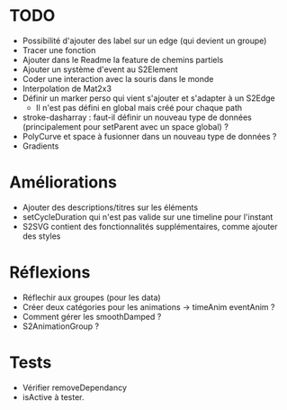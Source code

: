 # TODO

- Possibilité d'ajouter des label sur un edge (qui devient un groupe)
- Tracer une fonction
- Ajouter dans le Readme la feature de chemins partiels
- Ajouter un système d'event au S2Element
- Coder une interaction avec la souris dans le monde
- Interpolation de Mat2x3
- Définir un marker perso qui vient s'ajouter et s'adapter à un S2Edge
    - Il n'est pas défini en global mais créé pour chaque path
- stroke-dasharray : faut-il définir un nouveau type de données (principalement pour setParent avec un space global) ?
- PolyCurve et space à fusionner dans un nouveau type de données ?
- Gradients

# Améliorations

- Ajouter des descriptions/titres sur les éléments
- setCycleDuration qui n'est pas valide sur une timeline pour l'instant
- S2SVG contient des fonctionnalités supplémentaires, comme ajouter des styles

# Réflexions

- Réflechir aux groupes (pour les data)
- Créer deux catégories pour les animations -> timeAnim eventAnim ?
- Comment gérer les smoothDamped ?
- S2AnimationGroup ?

# Tests

- Vérifier removeDependancy
- isActive à tester.
